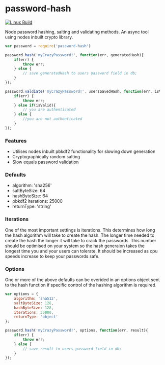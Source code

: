 # password-hash

[![Linux Build][travis-image]][travis-url]

Node password hashing, salting and validating methods. 
An async tool using nodes inbuilt crypto library.

```js
var password = require('password-hash')

password.hash('myCrazyPassword!', function(err, generatedHash){
	if(err) {
		throw err;
	} else {
		// save generatedHash to users password field in db;
	}	
});

password.valdiate('myCrazyPassword!', usersSavedHash, function(err, isValid){
	if(err) {
		throw err;
	} else if(isValid){
		// you are authenticated
	} else {
		//you are not authenticated
	}
});
```

### Features

* Utilises nodes inbuilt pbkdf2 functionality for slowing down generation
* Cryptographically random salting
* Slow equals password validation

### Defaults

* algorithm: 'sha256'
* saltByteSize: 64
* hashByteSize: 64
* pbkdf2 iterations: 25000
* returnType: 'string'

### Iterations

One of the most important settings is iterations. This determines how long the hash algorithm will take to create the hash. The longer time needed to create the hash the longer it will take to crack the passwords. This number should be optimised on your system so the hash generaion takes the longest time you and your users can tolerate. It should be increased as cpu speeds increase to keep your passwords safe.

### Options

One or more of the above defaults can be overided in an options object sent to the hash function if specific control of the hashing algorithm is required.

```js
var options = {
	algorithm: 'sha512',
	saltByteSize: 128,
	hashByteSize: 128,
	iterations: 35000,
	returnType: 'object'
};

password.hash('myCrazyPassword!', options, function(err, result){
	if(err) {
		throw err;
	} else {
		// save result to users password field in db;
	}	
});
```

[travis-image]: https://img.shields.io/travis/tablackmore/password-hash/master.svg?label=linux
[travis-url]: https://travis-ci.org/tablackmore/password-hash

